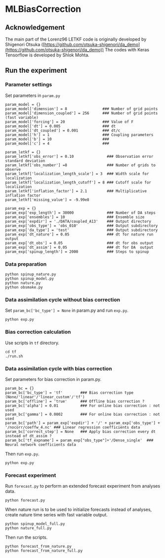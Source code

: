 # MLBiasCorrection



## Acknowledgement
The main part of the Lorenz96 LETKF code is originally developed by Shigenori Otsuka ([https://github.com/otsuka-shigenori/da_demo](https://github.com/otsuka-shigenori/da_demo))
The codes with Keras Tensorflow is developed by Shlok Mohta. 

## Run the experiment 

### Parameter settings 

Set parameters in `param.py`
```
param_model = {} 
param_model['dimension'] = 8                ### Number of grid points
param_model['dimension_coupled'] = 256      ### Number of grid points (fast variable)
param_model['forcing'] = 20                 ### Value of F 
param_model['dt'] = 0.005                   ### dt
param_model['dt_coupled'] = 0.001           ### dt/c
param_model['h'] = 1                        ### Coupling parameters
param_model['b'] = 10                       ###
param_model['c'] = 4                        ###

param_letkf = {}
param_letkf['obs_error'] = 0.10               ### Observation error standard deviation
param_letkf['obs_number'] =8                  ### Number of grids to observe
param_letkf['localization_length_scale'] = 3  ### Width scale for localization
param_letkf['localization_length_cutoff'] = 8 ### Cutoff scale for localization  
param_letkf['inflation_factor'] = 2.1         ### Multiplicative inflation factor
param_letkf['missing_value'] = -9.99e8

param_exp = {}
param_exp['exp_length'] = 30000               ### Number of DA steps
param_exp['ensembles'] = 10                   ### Ensemble size
param_exp['expdir'] = './DATA/coupled_A13'    ### Output directory
param_exp['obs_type'] = 'obs_010'             ### Output subdirectory
param_exp['da_type'] = 'test'                 ### Output subdirectory
param_exp['dt_nature'] = 0.05                 ### dt for nature run output
param_exp['dt_obs'] = 0.05                    ### dt for obs output
param_exp['dt_assim'] = 0.05                  ### dt for DA  output
param_exp['spinup_length'] = 2000             ### Steps to spinup

```

### Data preparation

```
python spinup_nature.py 
python spinup_model.py 
python nature.py 
python obsmake.py 
```

### Data assimilation cycle without bias correction

Set `param_bc['bc_type'] = None` in param.py and run `exp.py`. 
```
python exp.py
```

### Bias correction calculation

Use scripts in `tf` directory. 
 ```
cd tf
./run.sh

```

### Data assimilation cycle with bias correction

Set parameters for bias correction in param.py. 
```
param_bc = {}
param_bc['bc_type'] = 'tf'        ### Bias correction type (None/'linear'/'linear_custom'/'tf')
param_bc['offline'] = 'true'      ### Offline bias correction ?
param_bc['alpha'] = 0.01          ### For online bias correction : not used 
param_bc['gamma'] = 0.0002        ### For online bias correction : not used
param_bc['path'] = param_exp['expdir'] + '/' + param_exp['obs_type'] + '/nocorr/coeffw_4.nc' ### Linear regression coefficients data
param_bc['correct_step'] = None   ### Apply bias correction every dt instead of dt_assim ? 
param_bc['tf_expname'] = param_exp["obs_type"]+'/Dense_single'  ### Neural network coefficients data

```
Then run `exp.py`.
```
python exp.py
```

### Forecast experiment

Run `forecast.py` to perform an extended forecast experiment from analyses data.

```
python forecast.py
```

When nature run is to be used to initialize forecasts instead of analyses, create nature time series with fast variable output.

```
python spinup_model_full.py
python nature_full.py
```

Then run the scripts.

```
python forecast_from_nature.py
python forecast_from_nature_full.py
```
